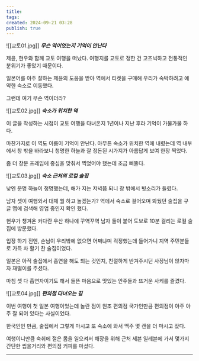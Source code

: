 ```yaml
---
title: 
tags: 
created: 2024-09-21 03:28
publish: true
---
```

![[교토01.jpg]]
**_무슨 역이었는지 기억이 안난다_**

제윤, 현우와 함께 교토 여행을 떠났다. 여행지를 교토로 정한 건 고즈넉하고 전통적인 분위기가 좋았기 때문이다.

일본어를 아주 잘하는 제윤의 도움을 받아 역에서 티켓을 구매해 우리가 숙박하려고 예약한 숙소로 이동했다.

그런데 여기 무슨 역이더라?

![[교토02.jpg]]
**_숙소가 위치한 역_**

이 글을 작성하는 시점이 교토 여행을 다녀온지 1년이나 지난 후라 기억이 가물가물 하다.

마찬가지로 이 역도 이름이 기억이 안난다. 아무튼 숙소가 위치한 역에 내렸는데 역 내부에서 창 밖을 바라보니 청명한 하늘과 잘 정돈된 시가지가 아름답게 보여 한장 찍었다.

좀 더 창문 프레임에 중심을 맞춰서 찍었어야 했는데 조금 삐뚤다.

![[교토03.jpg]]
**_숙소 근처의 로컬 술집_**

낮엔 분명 하늘이 청명했는데, 해가 지는 저녁쯤 되니 창 밖에서 빗소리가 들렸다.

남자 셋이 여행와서 대체 뭘 하고 놀겠는가? 역에서 숙소로 걸어오며 봐뒀던 술집을 구글 맵에 검색해 영업 중인지 확인 했다.

현우가 챙겨온 커다란 우산 하나에 꾸역꾸역 남자 둘이 붙어 도보로 10분 걸리는 로컬 술집에 방문했다.

입장 하기 전엔, 손님이 우리밖에 없으면 어쩌냐며 걱정했는데 들어가니 지역 주민분들로 가득 차 활기 찬 술집이었다.

일본은 아직 술집에서 흡연을 해도 되는 것인지, 친절하게 반겨주시던 사장님이 앉자마자 재떨이를 주셨다.

마침 셋 다 흡연자이기도 해서 들뜬 마음으로 맛있는 안주들과 뜨거운 사케를 즐겼다.

![[교토04.jpg]]
**_편의점 다녀오는 길_**

이번 여행이 첫 일본 여행이었는데 놀란 점이 원조 편의점 국가인만큼 편의점이 아주 아주 잘 되어 있다는 사실이었다.

한국인인 만큼, 술집에서 그렇게 마시고 또 숙소에 와서 맥주 몇 캔을 더 마시고 잤다.

여행이니만큼 숙취에 절은 몸을 일으켜서 해장을 위해 근처 세븐 일레븐에 가서 몇가지 간단한 씹을거리와 편의점 커피를 마셨다.



---
